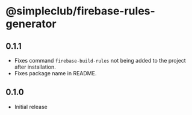 # @simpleclub/firebase-rules-generator

## 0.1.1

- Fixes command `firebase-build-rules` not being added to the project after installation.
- Fixes package name in README.

## 0.1.0

- Initial release

